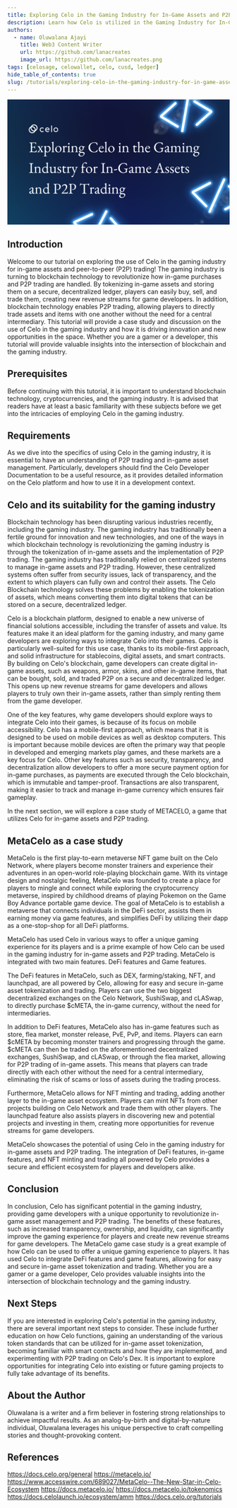 ```yaml
---
title: Exploring Celo in the Gaming Industry for In-Game Assets and P2P Trading
description: Learn how Celo is utilized in the Gaming Industry for In-Game Assets and P2P Trading
authors:
  - name: Oluwalana Ajayi
    title: Web3 Content Writer
    url: https://github.com/lanacreates
    image_url: https://github.com/lanacreates.png
tags: [celosage, celowallet, celo, cusd, ledger]
hide_table_of_contents: true
slug: /tutorials/exploring-celo-in-the-gaming-industry-for-in-game-assets-and-p2p-trading
---
```


![header](../../src/data-tutorials/showcase/beginner/Exploring-Celo-in-the-Gaming-Industry-for-In-Game-Assets-and-P2P-Trading.png)

## Introduction

Welcome to our tutorial on exploring the use of Celo in the gaming industry for in-game assets and peer-to-peer (P2P) trading! The gaming industry is turning to blockchain technology to revolutionize how in-game purchases and P2P trading are handled. By tokenizing in-game assets and storing them on a secure, decentralized ledger, players can easily buy, sell, and trade them, creating new revenue streams for game developers. In addition, blockchain technology enables P2P trading, allowing players to directly trade assets and items with one another without the need for a central intermediary. This tutorial will provide a case study and discussion on the use of Celo in the gaming industry and how it is driving innovation and new opportunities in the space. Whether you are a gamer or a developer, this tutorial will provide valuable insights into the intersection of blockchain and the gaming industry.

## Prerequisites

Before continuing with this tutorial, it is important to understand blockchain technology, cryptocurrencies, and the gaming industry. It is advised that readers have at least a basic familiarity with these subjects before we get into the intricacies of employing Celo in the gaming industry.

## Requirements

As we dive into the specifics of using Celo in the gaming industry, it is essential to have an understanding of P2P trading and in-game asset management. Particularly, developers should find the Celo Developer Documentation to be a useful resource, as it provides detailed information on the Celo platform and how to use it in a development context.

## Celo and its suitability for the gaming industry

Blockchain technology has been disrupting various industries recently, including the gaming industry. The gaming industry has traditionally been a fertile ground for innovation and new technologies, and one of the ways in which blockchain technology is revolutionizing the gaming industry is through the tokenization of in-game assets and the implementation of P2P trading. The gaming industry has traditionally relied on centralized systems to manage in-game assets and P2P trading. However, these centralized systems often suffer from security issues, lack of transparency, and the extent to which players can fully own and control their assets. The Celo Blockchain technology solves these problems by enabling the tokenization of assets, which means converting them into digital tokens that can be stored on a secure, decentralized ledger.

Celo is a blockchain platform, designed to enable a new universe of financial solutions accessible, including the transfer of assets and value. Its features make it an ideal platform for the gaming industry, and many game developers are exploring ways to integrate Celo into their games. Celo is particularly well-suited for this use case, thanks to its mobile-first approach, and solid infrastructure for stablecoins, digital assets, and smart contracts. By building on Celo's blockchain, game developers can create digital in-game assets, such as weapons, armor, skins, and other in-game items, that can be bought, sold, and traded P2P on a secure and decentralized ledger. This opens up new revenue streams for game developers and allows players to truly own their in-game assets, rather than simply renting them from the game developer.

One of the key features, why game developers should explore ways to integrate Celo into their games, is because of its focus on mobile accessibility. Celo has a mobile-first approach, which means that it is designed to be used on mobile devices as well as desktop computers. This is important because mobile devices are often the primary way that people in developed and emerging markets play games, and these markets are a key focus for Celo. Other key features such as security, transparency, and decentralization allow developers to offer a more secure payment option for in-game purchases, as payments are executed through the Celo blockchain, which is immutable and tamper-proof. Transactions are also transparent, making it easier to track and manage in-game currency which ensures fair gameplay.

In the next section, we will explore a case study of METACELO, a game that utilizes Celo for in-game assets and P2P trading.

## MetaCelo as a case study

MetaCelo is the first play-to-earn metaverse NFT game built on the Celo Network, where players become monster trainers and experience their adventures in an open-world role-playing blockchain game. With its vintage design and nostalgic feeling, MetaCelo was founded to create a place for players to mingle and connect while exploring the cryptocurrency metaverse, inspired by childhood dreams of playing Pokemon on the Game Boy Advance portable game device. The goal of MetaCelo is to establish a metaverse that connects individuals in the DeFi sector, assists them in earning money via game features, and simplifies DeFi by utilizing their dapp as a one-stop-shop for all DeFi platforms.

MetaCelo has used Celo in various ways to offer a unique gaming experience for its players and is a prime example of how Celo can be used in the gaming industry for in-game assets and P2P trading. MetaCelo is integrated with two main features. DeFi features and Game features.

The DeFi features in MetaCelo, such as DEX, farming/staking, NFT, and launchpad, are all powered by Celo, allowing for easy and secure in-game asset tokenization and trading. Players can use the two biggest decentralized exchanges on the Celo Network, SushiSwap, and cLASwap, to directly purchase $cMETA, the in-game currency, without the need for intermediaries.

In addition to DeFi features, MetaCelo also has in-game features such as store, flea market, monster release, PvE, PvP, and items. Players can earn $cMETA by becoming monster trainers and progressing through the game. $cMETA can then be traded on the aforementioned decentralized exchanges, SushiSwap, and cLASwap, or through the flea market, allowing for P2P trading of in-game assets. This means that players can trade directly with each other without the need for a central intermediary, eliminating the risk of scams or loss of assets during the trading process.

Furthermore, MetaCelo allows for NFT minting and trading, adding another layer to the in-game asset ecosystem. Players can mint NFTs from other projects building on Celo Network and trade them with other players. The launchpad feature also assists players in discovering new and potential projects and investing in them, creating more opportunities for revenue streams for game developers.

MetaCelo showcases the potential of using Celo in the gaming industry for in-game assets and P2P trading. The integration of DeFi features, in-game features, and NFT minting and trading all powered by Celo provides a secure and efficient ecosystem for players and developers alike.

## Conclusion

In conclusion, Celo has significant potential in the gaming industry, providing game developers with a unique opportunity to revolutionize in-game asset management and P2P trading. The benefits of these features, such as increased transparency, ownership, and liquidity, can significantly improve the gaming experience for players and create new revenue streams for game developers. The MetaCelo game case study is a great example of how Celo can be used to offer a unique gaming experience to players. It has used Celo to integrate DeFi features and game features, allowing for easy and secure in-game asset tokenization and trading.
Whether you are a gamer or a game developer, Celo provides valuable insights into the intersection of blockchain technology and the gaming industry.

## Next Steps

If you are interested in exploring Celo's potential in the gaming industry, there are several important next steps to consider. These include further education on how Celo functions, gaining an understanding of the various token standards that can be utilized for in-game asset tokenization, becoming familiar with smart contracts and how they are implemented, and experimenting with P2P trading on Celo's Dex. It is important to explore opportunities for integrating Celo into existing or future gaming projects to fully take advantage of its benefits.

## About the Author

Oluwalana is a writer and a firm believer in fostering strong relationships to achieve impactful results. As an analog-by-birth and digital-by-nature individual, Oluwalana leverages his unique perspective to craft compelling stories and thought-provoking content.

## References

https://docs.celo.org/general
https://metacelo.io/
https://www.accesswire.com/689027/MetaCelo--The-New-Star-in-Celo-Ecosystem
https://docs.metacelo.io/
https://docs.metacelo.io/tokenomics
https://docs.celolaunch.io/ecosystem/amm
https://docs.celo.org/tutorials
